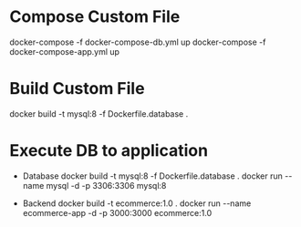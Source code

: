 # Compose Custom File

docker-compose -f docker-compose-db.yml up
docker-compose -f docker-compose-app.yml up

# Build Custom File
docker build -t mysql:8 -f Dockerfile.database .

# Execute DB to application
- Database
docker build -t mysql:8 -f Dockerfile.database .
docker run --name mysql -d -p 3306:3306 mysql:8

- Backend
docker build -t ecommerce:1.0 .
docker run --name ecommerce-app -d -p 3000:3000 ecommerce:1.0
